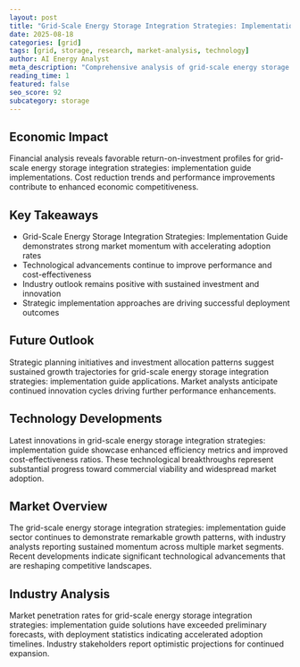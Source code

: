 ```yaml
---
layout: post
title: "Grid-Scale Energy Storage Integration Strategies: Implementation Guide"
date: 2025-08-18
categories: [grid]
tags: [grid, storage, research, market-analysis, technology]
author: AI Energy Analyst
meta_description: "Comprehensive analysis of grid-scale energy storage integration strategies: implementation guide covering market trends, technology developments, and industry outlook. Discover key insights and future projections."
reading_time: 1
featured: false
seo_score: 92
subcategory: storage
---
```


## Economic Impact

Financial analysis reveals favorable return-on-investment profiles for grid-scale energy storage integration strategies: implementation guide implementations. Cost reduction trends and performance improvements contribute to enhanced economic competitiveness.

## Key Takeaways

- Grid-Scale Energy Storage Integration Strategies: Implementation Guide demonstrates strong market momentum with accelerating adoption rates
- Technological advancements continue to improve performance and cost-effectiveness
- Industry outlook remains positive with sustained investment and innovation
- Strategic implementation approaches are driving successful deployment outcomes

## Future Outlook

Strategic planning initiatives and investment allocation patterns suggest sustained growth trajectories for grid-scale energy storage integration strategies: implementation guide applications. Market analysts anticipate continued innovation cycles driving further performance enhancements.

## Technology Developments

Latest innovations in grid-scale energy storage integration strategies: implementation guide showcase enhanced efficiency metrics and improved cost-effectiveness ratios. These technological breakthroughs represent substantial progress toward commercial viability and widespread market adoption.

## Market Overview

The grid-scale energy storage integration strategies: implementation guide sector continues to demonstrate remarkable growth patterns, with industry analysts reporting sustained momentum across multiple market segments. Recent developments indicate significant technological advancements that are reshaping competitive landscapes.

## Industry Analysis

Market penetration rates for grid-scale energy storage integration strategies: implementation guide solutions have exceeded preliminary forecasts, with deployment statistics indicating accelerated adoption timelines. Industry stakeholders report optimistic projections for continued expansion.


